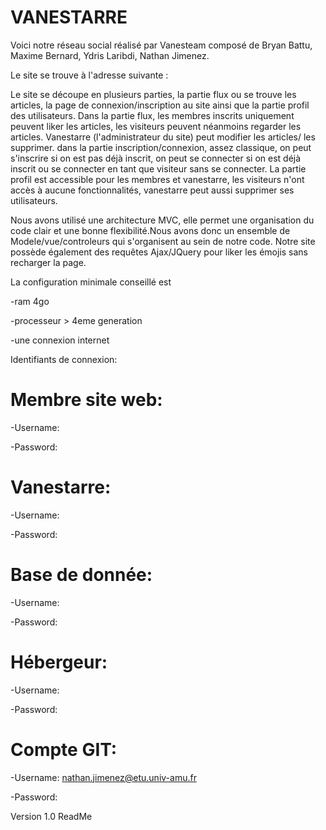# VANESTARRE
Voici notre réseau social réalisé par Vanesteam composé de  Bryan Battu, Maxime Bernard, Ydris Laribdi, Nathan Jimenez.

Le site se trouve à l'adresse suivante :

Le site se découpe en plusieurs parties, la partie flux ou se trouve les articles, la page de connexion/inscription au site ainsi que la partie profil des utilisateurs. Dans la partie flux, les membres inscrits uniquement peuvent liker les articles, les visiteurs peuvent néanmoins regarder les articles. Vanestarre (l'administrateur du site) peut modifier les articles/ les supprimer. dans la partie inscription/connexion, assez classique, on peut s'inscrire si on est pas déjà inscrit, on peut se connecter si on est déjà inscrit ou se connecter en tant que visiteur sans se connecter. La partie profil est accessible pour les membres et vanestarre, les visiteurs n'ont accès à aucune fonctionnalités, vanestarre peut aussi supprimer ses utilisateurs.

Nous avons utilisé une architecture MVC, elle permet une organisation du code clair et une bonne flexibilité.Nous avons donc un ensemble de Modele/vue/controleurs qui s'organisent au sein de notre code. Notre site possède également des requêtes Ajax/JQuery pour liker les émojis sans recharger la page.

La configuration minimale conseillé est

-ram 4go

-processeur > 4eme generation

-une connexion internet

Identifiants de connexion:

# Membre site web:

-Username:

-Password:

# Vanestarre:

-Username:

-Password:

# Base de donnée:

-Username:

-Password:

# Hébergeur:

-Username:

-Password:

# Compte GIT:

-Username: nathan.jimenez@etu.univ-amu.fr

-Password:

Version 1.0 ReadMe

